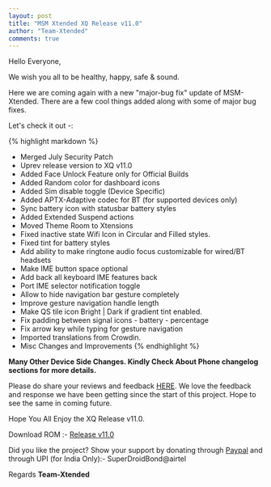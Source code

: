 ```yaml
---
layout: post
title: "MSM Xtended XQ Release v11.0"
author: "Team-Xtended"
comments: true
---
```

Hello Everyone,

We wish you all to be healthy, happy, safe & sound.

Here we are coming again with a new "major-bug fix" update of MSM-Xtended. There are a few cool things added along with some of major bug fixes.

Let's check it out -:

{% highlight markdown %}
* Merged July Security Patch
* Uprev release version to XQ v11.0
* Added Face Unlock Feature only for Official Builds
* Added Random color for dashboard icons
* Added Sim disable toggle (Device Specific)
* Added APTX-Adaptive codec for BT (for supported devices only)
* Sync battery icon with statusbar battery styles
* Added Extended Suspend actions
* Moved Theme Room to Xtensions
* Fixed inactive state Wifi Icon in Circular and Filled styles.
* Fixed tint for battery styles
* Add ability to make ringtone audio focus customizable for wired/BT headsets
* Make IME button space optional
* Add back all keyboard IME features back
* Port IME selector notification toggle
* Allow to hide navigation bar gesture completely
* Improve gesture navigation handle length
* Make QS tile icon Bright | Dark if gradient tint enabled.
* Fix padding between signal icons - battery - percentage
* Fix arrow key while typing for gesture navigation
* Imported translations from Crowdin.
* Misc Changes and Improvements
{% endhighlight %}

**Many Other Device Side Changes. Kindly Check About Phone changelog sections for more details.**

Please do share your reviews and feedback [HERE](https://sourceforge.net/projects/xtended/reviews). We love the feedback and response we have been getting since the start of this project. Hope to see the same in coming future.

Hope You All Enjoy the XQ Release v11.0.

Download ROM :- [Release v11.0](https://sourceforge.net/projects/xtended/files) 

Did you like the project? Show your support by donating through [Paypal](https://www.paypal.me/superdroidbond) and  through UPI (for India Only):- SuperDroidBond@airtel

Regards
**Team-Xtended**
